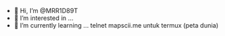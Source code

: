 - 👋 Hi, I’m @MRR1D89T
- 👀 I’m interested in ...
- 🌱 I’m currently learning ...
telnet mapscii.me
untuk termux 
(peta dunia) 
